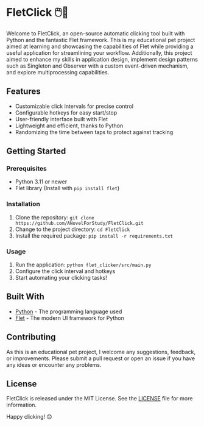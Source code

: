 # FletClick 🖱️🐍

Welcome to FletClick, an open-source automatic clicking tool built with Python and the fantastic Flet framework. 
This is my educational pet project aimed at learning and showcasing the capabilities of Flet while providing a useful application for streamlining your workflow.
Additionally, this project aimed to enhance my skills in application design, implement design patterns such as Singleton and Observer with a custom event-driven mechanism, and explore multiprocessing capabilities.

## Features

* Customizable click intervals for precise control
* Configurable hotkeys for easy start/stop
* User-friendly interface built with Flet
* Lightweight and efficient, thanks to Python
* Randomizing the time between taps to protect against tracking

## Getting Started

### Prerequisites

* Python 3.11 or newer
* Flet library (Install with `pip install flet`)

### Installation

1. Clone the repository: `git clone https://github.com/ANovelForStudy/FletClick.git`
2. Change to the project directory: `cd FletClick`
3. Install the required package: `pip install -r requirements.txt`

### Usage

1. Run the application: `python flet_clicker/src/main.py`
2. Configure the click interval and hotkeys
3. Start automating your clicking tasks!

## Built With

* [Python](https://www.python.org/) - The programming language used
* [Flet](https://flet.dev/) - The modern UI framework for Python

## Contributing

As this is an educational pet project, I welcome any suggestions, feedback, or improvements. Please submit a pull request or open an issue if you have any ideas or encounter any problems.

## License

FletClick is released under the MIT License. See the [LICENSE](https://github.com/ANovelForStudy/FletClick/blob/master/LICENSE.md) file for more information.

Happy clicking! 😊
